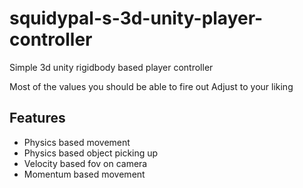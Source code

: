 # squidypal-s-3d-unity-player-controller
Simple 3d unity rigidbody based player controller

Most of the values you should be able to fire out 
Adjust to your liking 

## Features

- Physics based movement
- Physics based object picking up
- Velocity based fov on camera
- Momentum based movement


